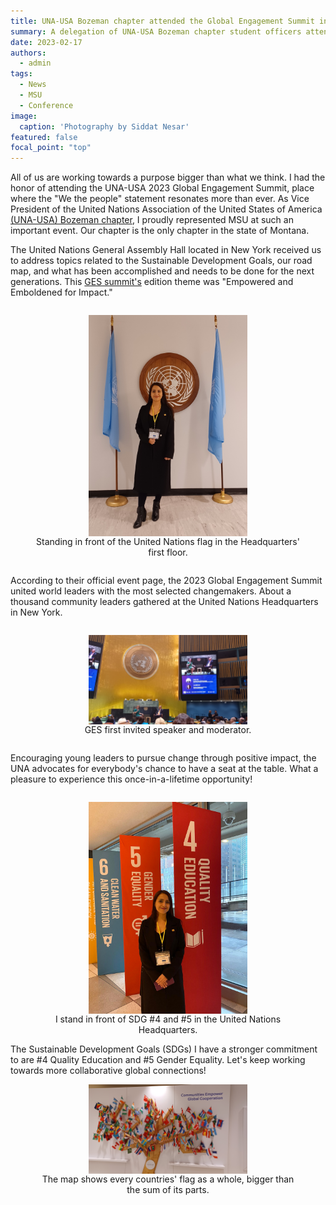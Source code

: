 ```yaml
---
title: UNA-USA Bozeman chapter attended the Global Engagement Summit in the United Nations Headquarters
summary: A delegation of UNA-USA Bozeman chapter student officers attended this event in New York.
date: 2023-02-17
authors:
  - admin
tags:
  - News
  - MSU
  - Conference
image:
  caption: 'Photography by Siddat Nesar'
featured: false
focal_point: "top"
---
```


All of us are working towards a purpose bigger than what we think. I had the honor of attending the UNA-USA 2023 Global Engagement Summit, place where the "We the people" statement resonates more than ever. As Vice President of the United Nations Association of the United States of America [(UNA-USA) Bozeman chapter](https://www.instagram.com/unausamontanastate/), I proudly represented MSU at such an important event. Our chapter is the only chapter in the state of Montana.

The United Nations General Assembly Hall located in New York received us to address topics related to the Sustainable Development Goals, our road map, and what has been accomplished and needs to be done for the next generations. This [GES summit's](https://events.unfoundation.org/2023globalengagementsummit1) edition theme was "Empowered and Emboldened for Impact."
 

<div style="display: flex; justify-content: center;">
  <figure style="text-align: center;">
    <img src="a.jpg" alt="figure" width="60%" style="margin-left: auto; margin-right: auto; display: block;">
    <figcaption>Standing in front of the United Nations flag in the Headquarters' first floor.</figcaption>
  </figure>
</div>

According to their official event page, the 2023 Global Engagement Summit united world leaders with the most selected changemakers. About a thousand community leaders gathered at the United Nations Headquarters in New York.

<div style="display: flex; justify-content: center;">
  <figure style="text-align: center;">
    <img src="b.jpg" alt="figure" width="60%" style="margin-left: auto; margin-right: auto; display: block;">
    <figcaption>GES first invited speaker and moderator.</figcaption>
  </figure>
</div>

Encouraging young leaders to pursue change through positive impact, the UNA advocates for everybody's chance to have a seat at the table. What a pleasure to experience this once-in-a-lifetime opportunity! 

<div style="display: flex; justify-content: center;">
  <figure style="text-align: center;">
    <img src="c.jpg" alt="figure" width="60%" style="margin-left: auto; margin-right: auto; display: block;">
    <figcaption>I stand in front of SDG #4 and #5 in the United Nations Headquarters.</figcaption>
  </figure>
</div>
The Sustainable Development Goals (SDGs) I have a stronger commitment to are #4 Quality Education and #5 Gender Equality. Let's keep working towards more collaborative global connections!

<div style="display: flex; justify-content: center;">
  <figure style="text-align: center;">
    <img src="d.jpg" alt="figure" width="60%" style="margin-left: auto; margin-right: auto; display: block;">
    <figcaption>The map shows every countries' flag as a whole, bigger than the sum of its parts.</figcaption>
  </figure>
</div>